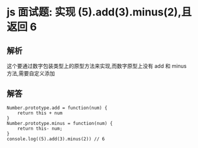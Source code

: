 # js 面试题: 实现 (5).add(3).minus(2),且返回 6

## 解析
这个要通过数字包装类型上的原型方法来实现,而数字原型上没有 add 和 minus 方法,需要自定义添加

## 解答

```
Number.prototype.add = function(num) {
    return this + num
}
Number.prototype.minus = function(num) {
    return this- num;
}
console.log((5).add(3).minus(2)) // 6
```